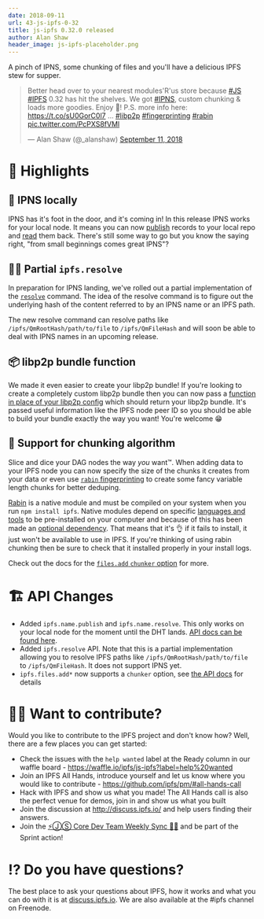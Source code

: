 ```yaml
---
date: 2018-09-11
url: 43-js-ipfs-0-32
title: js-ipfs 0.32.0 released
author: Alan Shaw
header_image: js-ipfs-placeholder.png
---
```


A pinch of IPNS, some chunking of files and you'll have a delicious IPFS stew for supper.

<blockquote class="twitter-tweet" data-lang="en"><p lang="en" dir="ltr">Better head over to your nearest modules&#39;R&#39;us store because <a href="https://twitter.com/hashtag/JS?src=hash&amp;ref_src=twsrc%5Etfw">#JS</a> <a href="https://twitter.com/hashtag/IPFS?src=hash&amp;ref_src=twsrc%5Etfw">#IPFS</a> 0.32 has hit the shelves. We got <a href="https://twitter.com/hashtag/IPNS?src=hash&amp;ref_src=twsrc%5Etfw">#IPNS</a>, custom chunking &amp; loads more goodies. Enjoy 🍦! P.S. more info here: <a href="https://t.co/sU0GorC0l7">https://t.co/sU0GorC0l7</a> … <a href="https://twitter.com/hashtag/libp2p?src=hash&amp;ref_src=twsrc%5Etfw">#libp2p</a> <a href="https://twitter.com/hashtag/fingerprinting?src=hash&amp;ref_src=twsrc%5Etfw">#fingerprinting</a> <a href="https://twitter.com/hashtag/rabin?src=hash&amp;ref_src=twsrc%5Etfw">#rabin</a> <a href="https://t.co/PcPXS8fVMl">pic.twitter.com/PcPXS8fVMl</a></p>&mdash; Alan Shaw (@_alanshaw) <a href="https://twitter.com/_alanshaw/status/1039552739221614594?ref_src=twsrc%5Etfw">September 11, 2018</a></blockquote>
<script async src="https://platform.twitter.com/widgets.js" charset="utf-8"></script>

# 🔦 Highlights

## 📛 IPNS locally

IPNS has it's foot in the door, and it's coming in! In this release IPNS works for your local node. It means you can now [publish](https://github.com/ipfs/interface-ipfs-core/blob/master/SPEC/NAME.md#namepublish) records to your local repo and [read](https://github.com/ipfs/interface-ipfs-core/blob/master/SPEC/NAME.md#nameresolve) them back. There's still some way to go but you know the saying right, "from small beginnings comes great IPNS"?

## 🕵️‍♀️ Partial `ipfs.resolve`

In preparation for IPNS landing, we've rolled out a partial implementation of the [`resolve`](https://github.com/ipfs/interface-ipfs-core/blob/master/SPEC/MISCELLANEOUS.md#resolve) command. The idea of the resolve command is to figure out the underlying hash of the content referred to by an IPNS name or an IPFS path.

The new resolve command can resolve paths like `/ipfs/QmRootHash/path/to/file` to `/ipfs/QmFileHash` and will soon be able to deal with IPNS names in an upcoming release.

## 📦 libp2p bundle function

We made it even easier to create your libp2p bundle! If you're looking to create a completely custom libp2p bundle then you can now pass a [function in place of your libp2p config](https://github.com/ipfs/js-ipfs#optionslibp2p) which should return your libp2p bundle. It's passed useful information like the IPFS node peer ID so you should be able to build your bundle exactly the way you want! You're welcome 😁

## 🥒 Support for chunking algorithm

Slice and dice your DAG nodes the way _you_ want™️. When adding data to your IPFS node you can now specify the size of the chunks it creates from your data or even use [`rabin` fingerprinting](https://en.wikipedia.org/wiki/Rabin_fingerprint) to create some fancy variable length chunks for better deduping.

[Rabin](https://www.npmjs.com/package/rabin) is a native module and must be compiled on your system when you run `npm install ipfs`. Native modules depend on specific [languages and tools](https://github.com/nodejs/node-gyp#installation) to be pre-installed on your computer and because of this has been made an [optional dependency](https://docs.npmjs.com/files/package.json#optionaldependencies). That means that it's 👌 if it fails to install, it just won't be available to use in IPFS. If you're thinking of using rabin chunking then be sure to check that it installed properly in your install logs.

Check out the docs for the [`files.add` `chunker` option](https://github.com/ipfs/interface-ipfs-core/blob/master/SPEC/FILES.md#filesadd) for more.

# 🏗 API Changes

* Added `ipfs.name.publish` and `ipfs.name.resolve`. This only works on your local node for the moment until the DHT lands. [API docs can be found here](https://github.com/ipfs/interface-ipfs-core/blob/master/SPEC/NAME.md).
* Added `ipfs.resolve` API. Note that this is a partial implementation allowing you to resolve IPFS paths like `/ipfs/QmRootHash/path/to/file` to `/ipfs/QmFileHash`. It does not support IPNS yet.
* `ipfs.files.add*` now supports a `chunker` option, see [the API docs](https://github.com/ipfs/interface-ipfs-core/blob/master/SPEC/FILES.md#filesadd) for details

# 🙌🏽 Want to contribute?

Would you like to contribute to the IPFS project and don't know how? Well, there are a few places you can get started:

- Check the issues with the `help wanted` label at the Ready column in our waffle board - https://waffle.io/ipfs/js-ipfs?label=help%20wanted
- Join an IPFS All Hands, introduce yourself and let us know where you would like to contribute - https://github.com/ipfs/pm/#all-hands-call
- Hack with IPFS and show us what you made! The All Hands call is also the perfect venue for demos, join in and show us what you built
- Join the discussion at http://discuss.ipfs.io/ and help users finding their answers.
- Join the [⚡️ⒿⓈ Core Dev Team Weekly Sync 🙌🏽](https://github.com/ipfs/pm/issues/650) and be part of the Sprint action!

# ⁉️ Do you have questions?

The best place to ask your questions about IPFS, how it works and what you can do with it is at [discuss.ipfs.io](http://discuss.ipfs.io). We are also available at the #ipfs channel on Freenode.
